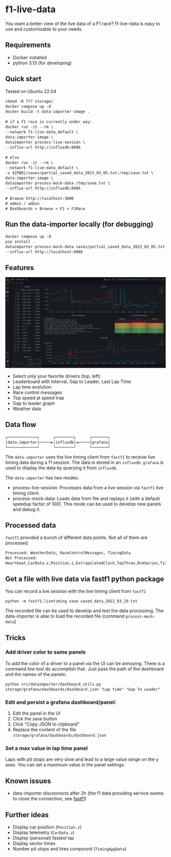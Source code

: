 # f1-live-data
You want a better view of the live data of a F1 race? f1-live-data is easy to use and customizable to your needs.

## Requirements
- Docker installed
- python 3.13 (for developing)

## Quick start
Tested on Ubuntu 22.04
```
chmod -R 777 storage/
docker compose up -d
docker build -t data-importer-image .

# if a f1 race is currently under way:
docker run -it --rm \
--network f1-live-data_default \
data-importer-image \
dataimporter process-live-session \
--influx-url http://influxdb:8086

# else
docker run -it --rm \
--network f1-live-data_default \
-v ${PWD}/saves/partial_saved_data_2023_03_05.txt:/tmp/save.txt \
data-importer-image \
dataimporter process-mock-data /tmp/save.txt \
--influx-url http://influxdb:8086

# Browse http://localhost:3000
# admin / admin
# Dashboards > Browse > F1 > F1Race
```

## Run the data-importer locally (for debugging)
```
docker compose up -d
pip install .
dataimporter process-mock-data saves/partial_saved_data_2023_03_05.txt --influx-url http://localhost:8086
```

## Features
![](doc/full.png)
- Select only your favorite drivers (top, left)
- Leaderboard with Interval, Gap to Leader, Last Lap Time
- Lap time evolution
- Race control messages
- Top speed at speed trap
- Gap to leader graph
- Weather data


## Data flow
```
┌─────────────┐      ┌────────┐      ┌───────┐
│data-importer├─────►│influxdb│◄─────┤grafana│
└─────────────┘      └────────┘      └───────┘
```
The `data-importer` uses the live timing client from `fastf1` to receive live timing data during a f1 session.
The data is stored in an `influxdb`. `grafana` is used to display the data by querying it from `influxdb`.

The `data-importer` has two modes:
- process-live-session: Processes data from a live session via `fastf1` live timing client.
- process-mock-data: Loads data from file and replays it (with a default speedup factor of 100). This mode can be used to develop new panels and debug it.

## Processed data
`fastf1` provided a bunch of different data points. Not all of them are processed:
```
Processed: WeatherData, RaceControlMessages, TimingData
Not Processed: Heartbeat,CarData.z,Position.z,ExtrapolatedClock,TopThree,RcmSeries,TimingStats,TimingAppData,TrackStatus,DriverList,SessionInfo,SessionData,LapCount
```


## Get a file with live data via fastf1 python package
You can record a live session with the live timing client from `fastf1`
```
python -m fastf1.livetiming save saved_data_2022_03_19.txt
```
The recorded file can be used to develop and test the data processing. 
The data-importer is able to load the recorded file (command `process-mock-data`)

## Tricks

### Add driver color to same panels
To add the color of a driver to a panel via the UI can be annoying. 
There is a command line tool do accomplish that.
Just pass the path of the dashboard and the names of the panels:
```shell
python src/dataimporter/dashboard_utils.py storage/grafana/dashboards/dashboard.json "Lap time" "Gap To Leader"
```

### Edit and persist a grafana dashboard/panel:
1. Edit the panel in the UI
2. Click the save button
3. Click "Copy JSON to clipboard"
4. Replace the content of the file `storage/grafana/dashboards/dashboard.json`

### Set a max value in lap time panel
Laps with pit stops are very slow and lead to a large value range on the y axes.
You can set a maximum value in the panel settings. 

## Known issues
- data-importer disconnects after 2h (the f1 data providing service seems to close the connection, see [fastf1](https://theoehrly.github.io/Fast-F1/livetiming.html?highlight=live#important-notes))

## Further ideas
- Display car position (`Position.z`)
- Display telemetry (`CarData.z`)
- Display (personal) fastest lap
- Display sector times
- Number pit stops and tires compound (`TimingAppData`)
